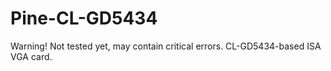 # Pine-CL-GD5434
Warning! Not tested yet, may contain critical errors.
CL-GD5434-based ISA VGA card.
